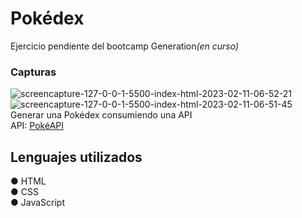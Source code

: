 <h1>Pokédex</h1>
Ejercicio pendiente del bootcamp Generation<i>(en curso)</i>

<br>
<h3>Capturas</h3>

<img src="https://i.ibb.co/tBcd3Q5/screencapture-127-0-0-1-5500-index-html-2023-02-11-06-52-21.png" alt="screencapture-127-0-0-1-5500-index-html-2023-02-11-06-52-21">
<img src="https://i.ibb.co/gW5cvk2/screencapture-127-0-0-1-5500-index-html-2023-02-11-06-51-45.png" alt="screencapture-127-0-0-1-5500-index-html-2023-02-11-06-51-45"><br>
Generar una Pokédex consumiendo una API<br>
API: <a href="https://pokeapi.co">PokéAPI</a>
<h2>Lenguajes utilizados</h2>
● HTML<br>
● CSS<br>
● JavaScript<br>
